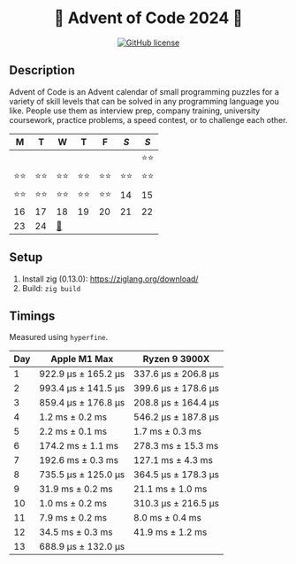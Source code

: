 <div align="center">

# 🎄 Advent of Code 2024 🎄

[![GitHub license](https://img.shields.io/github/license/lento234/advent-of-code-2023?color=blue)](https://github.com/lento234/advent-of-code-2024/blob/main/LICENSE)

</div>

## Description

Advent of Code is an Advent calendar of small programming puzzles for a variety
of skill levels that can be solved in any programming language you like. People
use them as interview prep, company training, university coursework, practice
problems, a speed contest, or to challenge each other.


| M    | T    | W       | T    | F    | *S*  | *S*  |
|------|------|---------|------|------|------|------|
|      |      |         |      |      |      | ⭐⭐ |
| ⭐⭐ | ⭐⭐ | ⭐⭐    | ⭐⭐ | ⭐⭐ | ⭐⭐ | ⭐⭐ |
| ⭐⭐ | ⭐⭐ | ⭐⭐    | ⭐⭐ | ⭐⭐ | 14   | 15   |
| 16   | 17   | 18      | 19   | 20   | 21   | 22   |
| 23   | 24   | [🎄][1] |      |      |      |      |

## Setup

1. Install zig (0.13.0): https://ziglang.org/download/
2. Build: `zig build`

## Timings

Measured using `hyperfine`.

| Day | Apple M1 Max        |  Ryzen 9 3900X      |
|-----|---------------------|---------------------|
| 1   | 922.9 µs ± 165.2 µs | 337.6 µs ± 206.8 µs | 
| 2   | 993.4 µs ± 141.5 µs | 399.6 µs ± 178.6 µs | 
| 3   | 859.4 µs ± 176.8 µs | 208.8 µs ± 164.4 µs | 
| 4   |   1.2 ms ±   0.2 ms | 546.2 µs ± 187.8 µs | 
| 5   |   2.2 ms ±   0.1 ms |   1.7 ms ±   0.3 ms | 
| 6   | 174.2 ms ±   1.1 ms | 278.3 ms ±  15.3 ms | 
| 7   | 192.6 ms ±   0.3 ms | 127.1 ms ±   4.3 ms | 
| 8   | 735.5 µs ± 125.0 µs | 364.5 µs ± 178.3 µs |
| 9   |  31.9 ms ±   0.2 ms |  21.1 ms ±   1.0 ms |
| 10  |   1.0 ms ±   0.2 ms | 310.3 µs ± 216.5 µs |
| 11  |   7.9 ms ±   0.2 ms |   8.0 ms ±   0.4 ms |
| 12  |  34.5 ms ±   0.3 ms |  41.9 ms ±   1.2 ms |
| 13  | 688.9 µs ± 132.0 µs |                     |


[1]: https://youtu.be/CQXsVqRV7-M?si=vcw77L2LPMxknHpi&t=1100
